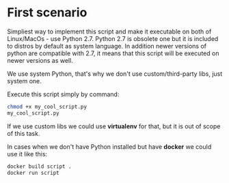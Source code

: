 # First scenario
Simpliest way to implement this script and make it executable on both of Linux/MacOs - use Python 2.7.
Python 2.7 is obsolete one but it is included to distros by default as system language. 
In addition newer versions of python are compatible with 2.7, it means that this script will be executed on newer versions as well.

We use system Python, that's why we don't use custom/third-party libs, just system one.

Execute this script simply by command:

```bash
chmod +x my_cool_script.py
my_cool_script.py
``` 

If we use custom libs we could use **virtualenv** for that, but it is out of scope of this task.

In cases when we don't have Python installed but have **docker** we could use it like this:

```bash
docker build script .
docker run script
```